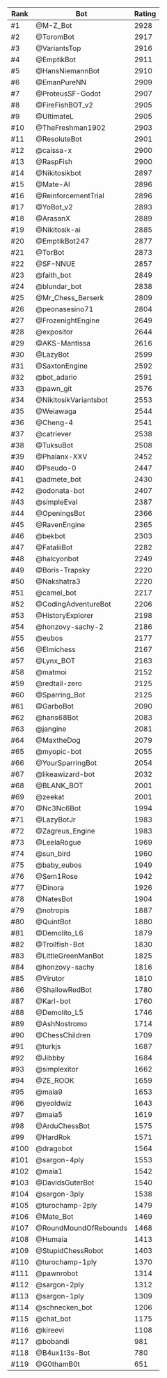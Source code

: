 Rank|Bot|Rating
---|---|---
#1|@M-Z_Bot|2928
#2|@ToromBot|2917
#3|@VariantsTop|2916
#4|@EmptikBot|2911
#5|@HansNiemannBot|2910
#6|@EmanPureNN|2909
#7|@ProteusSF-Godot|2907
#8|@FireFishBOT_v2|2905
#9|@UltimateL|2905
#10|@TheFreshman1902|2903
#11|@ResoluteBot|2901
#12|@caissa-x|2900
#13|@RaspFish|2900
#14|@Nikitosikbot|2897
#15|@Mate-AI|2896
#16|@ReinforcementTrial|2896
#17|@YoBot_v2|2893
#18|@ArasanX|2889
#19|@Nikitosik-ai|2885
#20|@EmptikBot247|2877
#21|@TorBot|2873
#22|@SF-NNUE|2857
#23|@faith_bot|2849
#24|@blundar_bot|2838
#25|@Mr_Chess_Berserk|2809
#26|@peonasesino71|2804
#27|@FrozenightEngine|2649
#28|@expositor|2644
#29|@AKS-Mantissa|2616
#30|@LazyBot|2599
#31|@SaxtonEngine|2592
#32|@bot_adario|2591
#33|@pawn_git|2576
#34|@NikitosikVariantsbot|2553
#35|@Weiawaga|2544
#36|@Cheng-4|2541
#37|@catriever|2538
#38|@TuksuBot|2508
#39|@Phalanx-XXV|2452
#40|@Pseudo-0|2447
#41|@admete_bot|2430
#42|@odonata-bot|2407
#43|@simpleEval|2387
#44|@OpeningsBot|2366
#45|@RavenEngine|2365
#46|@bekbot|2303
#47|@FataliiBot|2282
#48|@halcyonbot|2249
#49|@Boris-Trapsky|2220
#50|@Nakshatra3|2220
#51|@camel_bot|2217
#52|@CodingAdventureBot|2206
#53|@HistoryExplorer|2198
#54|@honzovy-sachy-2|2186
#55|@eubos|2177
#56|@Elmichess|2167
#57|@Lynx_BOT|2163
#58|@matmoi|2152
#59|@redtail-zero|2125
#60|@Sparring_Bot|2125
#61|@GarboBot|2090
#62|@hans68Bot|2083
#63|@jangine|2081
#64|@MaxtheDog|2079
#65|@myopic-bot|2055
#66|@YourSparringBot|2054
#67|@likeawizard-bot|2032
#68|@BLANK_BOT|2001
#69|@zeekat|2001
#70|@Nc3Nc6Bot|1994
#71|@LazyBotJr|1983
#72|@Zagreus_Engine|1983
#73|@LeelaRogue|1969
#74|@sun_bird|1960
#75|@baby_eubos|1949
#76|@Sem1Rose|1942
#77|@Dinora|1926
#78|@NatesBot|1904
#79|@notropis|1887
#80|@QuintBot|1880
#81|@Demolito_L6|1879
#82|@Trollfish-Bot|1830
#83|@LittleGreenManBot|1825
#84|@honzovy-sachy|1816
#85|@Virutor|1810
#86|@ShallowRedBot|1780
#87|@Karl-bot|1760
#88|@Demolito_L5|1746
#89|@AshNostromo|1714
#90|@ChessChildren|1709
#91|@turkjs|1687
#92|@Jibbby|1684
#93|@simplexitor|1662
#94|@ZE_ROOK|1659
#95|@maia9|1653
#96|@yeoldwiz|1643
#97|@maia5|1619
#98|@ArduChessBot|1575
#99|@HardRok|1571
#100|@dragobot|1564
#101|@sargon-4ply|1553
#102|@maia1|1542
#103|@DavidsGuterBot|1540
#104|@sargon-3ply|1538
#105|@turochamp-2ply|1479
#106|@Mate_Bot|1469
#107|@RoundMoundOfRebounds|1468
#108|@Humaia|1413
#109|@StupidChessRobot|1403
#110|@turochamp-1ply|1370
#111|@pawnrobot|1314
#112|@sargon-2ply|1312
#113|@sargon-1ply|1309
#114|@schnecken_bot|1206
#115|@chat_bot|1175
#116|@kireevi|1108
#117|@bobandi|981
#118|@B4ux1t3s-Bot|780
#119|@G0thamB0t|651
